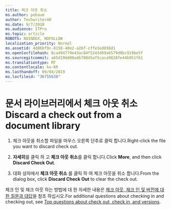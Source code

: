 ```yaml
---
title: 체크 아웃 취소
ms.author: pebaum
author: Techwriter40
ms.date: 9/7/2018
ms.audience: ITPro
ms.topic: article
ROBOTS: NOINDEX, NOFOLLOW
localization_priority: Normal
ms.assetid: 4d86bf9c-8158-40e2-a26f-cffe1ed856d1
ms.openlocfilehash: 6ca494779e43ac84f5243d69ab579d8bc919be5f
ms.sourcegitcommit: a65d196d00adb70045af5caca9828fe44b951f61
ms.translationtype: MT
ms.contentlocale: ko-KR
ms.lasthandoff: 09/04/2019
ms.locfileid: "36755638"
---
```

# <a name="discard-a-check-out-from-a-document-library"></a><span data-ttu-id="980d9-102">문서 라이브러리에서 체크 아웃 취소</span><span class="sxs-lookup"><span data-stu-id="980d9-102">Discard a check out from a document library</span></span>

1. <span data-ttu-id="980d9-103">체크 아웃을 취소할 파일을 마우스 오른쪽 단추로 클릭 합니다.</span><span class="sxs-lookup"><span data-stu-id="980d9-103">Right-click the file you want to discard check out.</span></span>
    
2. <span data-ttu-id="980d9-104">**자세히**를 클릭 하 고 **체크 아웃 취소**를 클릭 합니다.</span><span class="sxs-lookup"><span data-stu-id="980d9-104">Click **More**, and then click **Discard Check Out**.</span></span> 
    
3. <span data-ttu-id="980d9-105">대화 상자에서 **체크 아웃 취소** 를 클릭 하 여 체크 아웃을 취소 합니다.</span><span class="sxs-lookup"><span data-stu-id="980d9-105">From the dialog box, click **Discard Check Out** to clear the check out.</span></span> 
    
<span data-ttu-id="980d9-106">체크 인 및 체크 아웃 하는 방법에 대 한 자세한 내용은 [체크 아웃, 체크 인 및 버전에 대 한 질문과 대답](https://go.microsoft.com/fwlink/?linkid=2018786)을 참조 하십시오.</span><span class="sxs-lookup"><span data-stu-id="980d9-106">For additional questions about checking in and checking out, see [Top questions about check out, check in, and versions](https://go.microsoft.com/fwlink/?linkid=2018786).</span></span>
  

